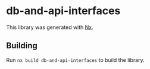 # db-and-api-interfaces

This library was generated with [Nx](https://nx.dev).

## Building

Run `nx build db-and-api-interfaces` to build the library.
